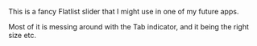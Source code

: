 This is a fancy Flatlist slider that I might use in one of my future apps.

Most of it is messing around with the Tab indicator, and it being the right size etc.
